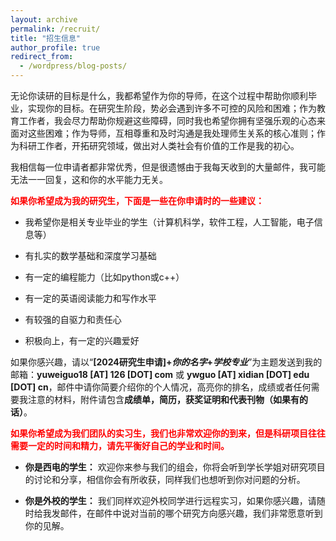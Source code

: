 ```yaml
---
layout: archive
permalink: /recruit/
title: "招生信息"
author_profile: true
redirect_from:
  - /wordpress/blog-posts/
---
```


无论你读研的目标是什么，我都希望作为你的导师，在这个过程中帮助你顺利毕业，实现你的目标。在研究生阶段，势必会遇到许多不可控的风险和困难；作为教育工作者，我会尽力帮助你规避这些障碍，同时我也希望你拥有坚强乐观的心态来面对这些困难；作为导师，互相尊重和及时沟通是我处理师生关系的核心准则；作为科研工作者，开拓研究领域，做出对人类社会有价值的工作是我的初心。

我相信每一位申请者都非常优秀，但是很遗憾由于我每天收到的大量邮件，我可能无法一一回复，这和你的水平能力无关。

<div style="color: red; font-weight: bold;">如果你希望成为我的研究生，下面是一些在你申请时的一些建议：</div>

- 我希望你是相关专业毕业的学生（计算机科学，软件工程，人工智能，电子信息等）

- 有扎实的数学基础和深度学习基础

- 有一定的编程能力（比如python或c++）

- 有一定的英语阅读能力和写作水平

- 有较强的自驱力和责任心

- 积极向上，有一定的兴趣爱好

如果你感兴趣，请以“**[2024研究生申请]+$你的名字$+$学校专业$**”为主题发送到我的邮箱：**yuweiguo18 [AT] 126 [DOT] com** 或 **ywguo [AT] xidian [DOT] edu [DOT] cn**，邮件中请你简要介绍你的个人情况，高亮你的排名，成绩或者任何需要我注意的材料，附件请包含**成绩单，简历，获奖证明和代表刊物（如果有的话）**。


<div style="color: red; font-weight: bold;">如果你希望成为我们团队的实习生，我们也非常欢迎你的到来，但是科研项目往往需要一定的时间和精力，请先平衡好自己的学业和时间。</div>

- **你是西电的学生：** 欢迎你来参与我们的组会，你将会听到学长学姐对研究项目的讨论和分享，相信你会有所收获，同样我们也想听到你对问题的分析。

- **你是外校的学生：** 我们同样欢迎外校同学进行远程实习，如果你感兴趣，请随时给我发邮件，在邮件中说对当前的哪个研究方向感兴趣，我们非常愿意听到你的见解。

